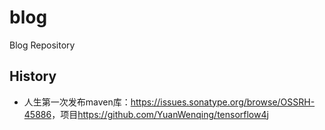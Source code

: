# blog
Blog Repository



## History

* 人生第一次发布maven库：<https://issues.sonatype.org/browse/OSSRH-45886>，项目<https://github.com/YuanWenqing/tensorflow4j>